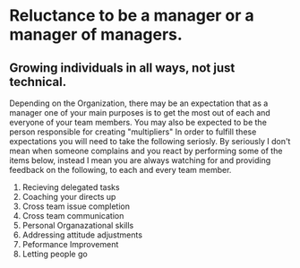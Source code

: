 # Reluctance to be a manager or a manager of managers.

## Growing individuals in all ways, not just technical.  
Depending on the Organization, there may be an expectation that as a manager one of your main purposes is to get the most out of each and everyone of your team members. You may also be expected to be the person responsible for creating "multipliers" In order to fulfill these expectations you will need to take the following seriosly. By seriously I don't mean when someone complains and you react by performing some of the items below, instead I mean you are always watching for and providing feedback on the following, to each and every team member. 
  1. Recieving delegated tasks
  1. Coaching your directs up
  1. Cross team issue completion  
  1. Cross team communication
  1. Personal Organazational skills
  1. Addressing attitude adjustments
  1. Peformance Improvement
  1. Letting people go
